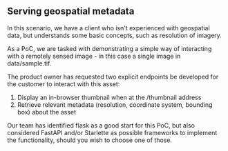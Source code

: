 ## Serving geospatial metadata

In this scenario, we have a client who isn't experienced with geospatial data, but understands some basic concepts, such as resolution of imagery.

As a PoC, we are tasked with demonstrating a simple way of interacting with a remotely sensed image - in this case a single image in data/sample.tif.

The product owner has requested two explicit endpoints be developed for the customer to interact with this asset:

1. Display an in-browser thumbnail when at the /thumbnail address
2. Retrieve relevant metadata (resolution, coordinate system, bounding box) about the asset

Our team has identified flask as a good start for this PoC, but also considered FastAPI and/or Starlette as possible frameworks to implement the functionality, should you wish to choose one of those.
